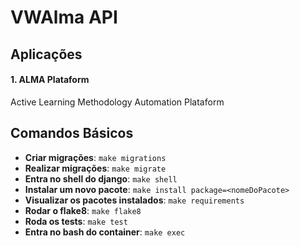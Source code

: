 # VWAlma API

## Aplicações

#### 1. ALMA Plataform

Active Learning Methodology Automation Plataform

## Comandos Básicos

* **Criar migrações**: `make migrations`
* **Realizar migrações**: `make migrate`
* **Entra no shell do django**: `make shell`
* **Instalar um novo pacote**: `make install package=<nomeDoPacote>`
* **Visualizar os pacotes instalados**: `make requirements`
* **Rodar o flake8**: `make flake8`
* **Roda os tests**: `make test`
* **Entra no bash do container**: `make exec`
